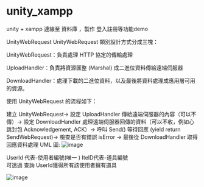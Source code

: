 # unity_xampp
 unity + xampp 連線至 資料庫 ，製作 登入註冊等功能demo
 
 
UnityWebRequest
UnityWebRequest 類別設計方式分成三塊：

UnityWebRequest：負責處理 HTTP 協定的傳輸處理

UploadHandler：負責將資源匯整 (Marshal) 成二進位資料傳給遠端伺服器

DownloadHandler：處理下載的二進位資料，以及最後將資料處理成應用層可用的資源。

使用 UnityWebRequest 的流程如下：

建立 UnityWebRequest->
設定 UploadHandler 傳給遠端伺服器的內容（可以不傳）->
設定 DownloadHandler 處理遠端伺服器回傳的資料（可以不收，例如心跳封包 Acknowledgement, ACK）->
呼叫 Send() 等待回應 (yield return SendWebRequest)->
檢查是否有錯誤 isError ->
最後從 DownloadHandler 取得回應資料處理
UML 圖:
![image](https://user-images.githubusercontent.com/50354880/120175216-8b8a8400-c238-11eb-99d9-a13c989251a6.png)


 UserId 代表-使用者編號(唯一 )              IteID代表-道具編號  
可透過 查詢 UserId獲得所有該使用者擁有道具

![image](https://user-images.githubusercontent.com/50354880/120174759-0901c480-c238-11eb-9b9f-6c3e20931edf.png)

